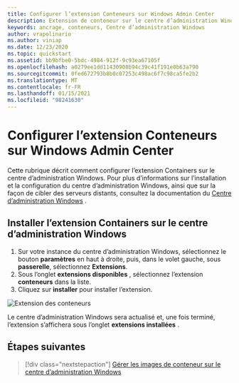 ```yaml
---
title: Configurer l’extension Conteneurs sur Windows Admin Center
description: Extension de conteneur sur le centre d’administration Windows
keywords: ancrage, conteneurs, Centre d’administration Windows
author: vrapolinario
ms.author: viniap
ms.date: 12/23/2020
ms.topic: quickstart
ms.assetid: bb9bfbe0-5bdc-4984-912f-9c93ea67105f
ms.openlocfilehash: a0279ee1dd11430908b94c39c41f191e0b63a790
ms.sourcegitcommit: 0fed672793b8b0c07253c498ac6f7c98ca5fe2b2
ms.translationtype: MT
ms.contentlocale: fr-FR
ms.lasthandoff: 01/15/2021
ms.locfileid: "98241630"
---
```

# <a name="configure-the-containers-extension-on-windows-admin-center"></a>Configurer l’extension Conteneurs sur Windows Admin Center

Cette rubrique décrit comment configurer l’extension Containers sur le centre d’administration Windows. Pour plus d’informations sur l’installation et la configuration du centre d’administration Windows, ainsi que sur la façon de cibler des serveurs distants, consultez la documentation du [Centre d’administration Windows](https://aka.ms/wacdocs) .

## <a name="install-the-containers-extension-on-windows-admin-center"></a>Installer l’extension Containers sur le centre d’administration Windows

1. Sur votre instance du centre d’administration Windows, sélectionnez le bouton **paramètres** en haut à droite, puis, dans le volet gauche, sous **passerelle**, sélectionnez **Extensions**.
2. Sous l’onglet **extensions disponibles** , sélectionnez l’extension **conteneurs** dans la liste.
3. Cliquez sur **installer** pour installer l’extension.

![Extension des conteneurs](./media/WAC-Extension.png) 

Le centre d’administration Windows sera actualisé et, une fois terminé, l’extension s’affichera sous l’onglet **extensions installées** .

## <a name="next-steps"></a>Étapes suivantes

> [!div class="nextstepaction"]
> [Gérer les images de conteneur sur le centre d’administration Windows](./wac-manage.md)